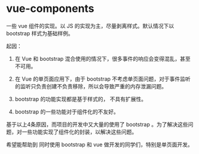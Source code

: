 # vue-components


一些 vue 组件的实现。以 JS 的实现为主，尽量剥离样式。默认情况下以 bootstrap 样式为基础样例。


起因：

1. 在 Vue 和 bootstrap 混合使用的情况下，很多事件的响应会变得混乱，甚至不可用。

2. 在 Vue 的单页面应用下，由于 bootstrap 不考虑单页面问题，对于事件监听的监听只负责创建不负责移除，所以会导致严重的内存泄漏问题。

3. bootstrap 的功能实现都是基于样式的， 不具有扩展性。

4. bootstrap 的一些功能对于组件化的不友好。


基于以上4条原因，而项目的开发中又大量的使用了 bootstrap 。为了解决这些问题，对一些功能实现了组件化的封装，以解决这些问题。

希望能帮助到 同时使用 bootstrap 和 vue 做开发的同学们，特别是单页面开发。



